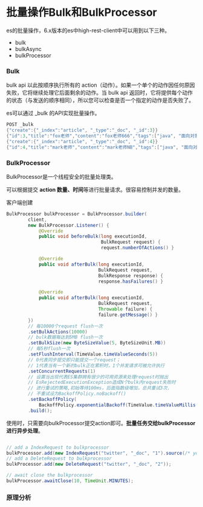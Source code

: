 # 批量操作Bulk和BulkProcessor

es的批量操作，6.x版本的es中high-rest-client中可以用到以下三种。

- bulk
- bulkAsync
- bulkProcessor

### Bulk

bulk api 以此按顺序执行所有的 action（动作）。如果一个单个的动作因任何原因失败，它将继续处理它后面剩余的动作。当 bulk api 返回时，它将提供每个动作的状态（与发送的顺序相同），所以您可以检查是否一个指定的动作是否失败了。

es可以通过 _bulk 的API实现批量操作。

```java
POST _bulk
{"create":{"_index":"article", "_type":"_doc", "_id":3}}
{"id":3,"title":"fox老师","content":"fox老师666","tags":["java", "面向对象"],"create_time":1554015482530}
{"create":{"_index":"article", "_type":"_doc", "_id":4}}
{"id":4,"title":"mark老师","content":"mark老师NB","tags":["java", "面向对象"],"create_time":1554015482530}
```

### BulkProcessor

BulkProcessor是一个线程安全的批量处理类。

可以根据提交 **action 数量、时间**等进行批量请求。很容易控制并发的数量。

客户端创建

```java
BulkProcessor bulkProcessor = BulkProcessor.builder(
        client,  
        new BulkProcessor.Listener() {
            @Override
            public void beforeBulk(long executionId,
                                   BulkRequest request) { 	
                                   request.numberOfActions() } 

            @Override
            public void afterBulk(long executionId,
                                  BulkRequest request,
                                  BulkResponse response) {
                                  response.hasFailures() } 

            @Override
            public void afterBulk(long executionId,
                                  BulkRequest request,
                                  Throwable failure) { 
                                  failure.getMessage() } 
        })
        // 每10000个request flush一次
        .setBulkActions(10000) 
        // bulk数据每达到5MB flush一次
        .setBulkSize(new ByteSizeValue(5, ByteSizeUnit.MB)) 
        // 每5秒flush一次
        .setFlushInterval(TimeValue.timeValueSeconds(5)) 
        // 0代表同步提交即只能提交一个request；
        // 1代表当有一个新的bulk正在累积时，1个并发请求可被允许执行
        .setConcurrentRequests(1) 
        // 设置当出现代表ES集群拥有很少的可用资源来处理request时抛出
        // EsRejectedExecutionException造成N个bulk内request失败时
        // 进行重试的策略,初始等待100ms，后面指数级增加，总共重试3次.
        // 不重试设为BackoffPolicy.noBackoff()
        .setBackoffPolicy(
            BackoffPolicy.exponentialBackoff(TimeValue.timeValueMillis(100), 3)) 
        .build();
```

使用时，只需要向bulkProcessor提交action即可。**批量任务交给bulkProcessor进行异步处理**。

```java

// add a IndexRequest to bulkprocessor
bulkProcessor.add(new IndexRequest("twitter", "_doc", "1").source(/* your doc here */));
// add a DeleteRequest to bulkprocessor
bulkProcessor.add(new DeleteRequest("twitter", "_doc", "2"));

// await close the bulkprocessor
bulkProcessor.awaitClose(10, TimeUnit.MINUTES);

```

### 原理分析

[](https://www.jianshu.com/p/4ddf2db5c290)